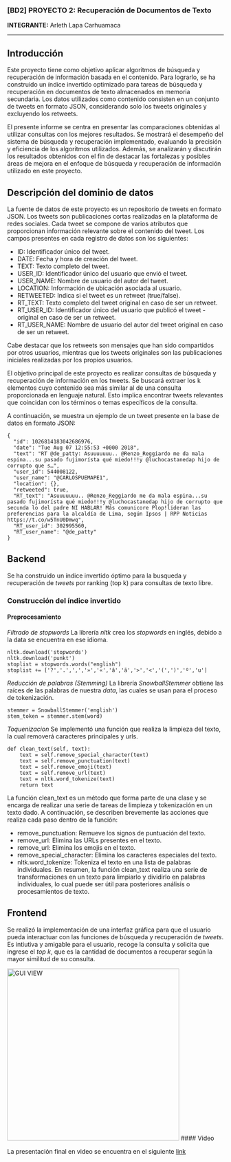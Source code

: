 ### [BD2] PROYECTO 2:  Recuperación de Documentos de Texto

**INTEGRANTE:**
Arleth Lapa Carhuamaca

---

## Introducción

Este proyecto tiene como objetivo aplicar algoritmos de búsqueda y recuperación de información basada en el contenido. Para lograrlo, se ha construido un índice invertido optimizado para tareas de búsqueda y recuperación en documentos de texto almacenados en memoria secundaria. Los datos utilizados como contenido consisten en un conjunto de tweets en formato JSON, considerando solo los tweets originales y excluyendo los retweets.

El presente informe se centra en presentar las comparaciones obtenidas al utilizar consultas con los mejores resultados. Se mostrará el desempeño del sistema de búsqueda y recuperación implementado, evaluando la precisión y eficiencia de los algoritmos utilizados. Además, se analizarán y discutirán los resultados obtenidos con el fin de destacar las fortalezas y posibles áreas de mejora en el enfoque de búsqueda y recuperación de información utilizado en este proyecto.

## Descripción del dominio de datos

La fuente de datos de este proyecto es un repositorio de tweets en formato JSON. Los tweets son publicaciones cortas realizadas en la plataforma de redes sociales. Cada tweet se compone de varios atributos que proporcionan información relevante sobre el contenido del tweet. Los campos presentes en cada registro de datos son los siguientes:

- ID: Identificador único del tweet.
- DATE: Fecha y hora de creación del tweet.
- TEXT: Texto completo del tweet.
- USER_ID: Identificador único del usuario que envió el tweet.
- USER_NAME: Nombre de usuario del autor del tweet.
- LOCATION: Información de ubicación asociada al usuario.
- RETWEETED: Indica si el tweet es un retweet (true/false).
- RT_TEXT: Texto completo del tweet original en caso de ser un retweet.
- RT_USER_ID: Identificador único del usuario que publicó el tweet - original en caso de ser un retweet.
- RT_USER_NAME: Nombre de usuario del autor del tweet original en caso de ser un retweet.

Cabe destacar que los retweets son mensajes que han sido compartidos por otros usuarios, mientras que los tweets originales son las publicaciones iniciales realizadas por los propios usuarios.

El objetivo principal de este proyecto es realizar consultas de búsqueda y recuperación de información en los tweets. Se buscará extraer los k elementos cuyo contenido sea más similar al de una consulta proporcionada en lenguaje natural. Esto implica encontrar tweets relevantes que coincidan con los términos o temas específicos de la consulta.

A continuación, se muestra un ejemplo de un tweet presente en la base de datos en formato JSON:

```
{
  "id": 1026814183042686976,
  "date": "Tue Aug 07 12:55:53 +0000 2018",
  "text": "RT @de_patty: Asuuuuuuu.. @Renzo_Reggiardo me da mala espina...su pasado fujimorísta qué miedo!!!y @luchocastanedap hijo de corrupto que s…",
  "user_id": 544008122,
  "user_name": "@CARLOSPUEMAPE1",
  "location": {},
  "retweeted": true,
  "RT_text": "Asuuuuuuu.. @Renzo_Reggiardo me da mala espina...su pasado fujimorísta qué miedo!!!y @luchocastanedap hijo de corrupto que secunda lo del padre NI HABLAR! Más comunicore Plop!lideran las preferencias para la alcaldía de Lima, según Ipsos | RPP Noticias https://t.co/w5TnU0Dmwq",
  "RT_user_id": 302995560,
  "RT_user_name": "@de_patty"
}

```

## Backend
Se ha construido un índice invertido óptimo para la busqueda y recuperación de _tweets_  por ranking (top k) para consultas de texto libre.

### Construcción del índice invertido
#### Preprocesamiento
*Filtrado de stopwords*
La librería _nltk_ crea los _stopwords_ en inglés, debido a la data se encuentra en ese idioma.
```
nltk.download('stopwords')
nltk.download('punkt')
stoplist = stopwords.words("english")
stoplist += ['?','.',',','»','«','â','ã','>','<','(',')','º','u']
```
*Reducción de palabras (Stemming)*
La librería _SnowballStemmer_ obtiene las raíces de las palabras de nuestra _data_, las cuales se usan para el proceso de tokenización.
```
stemmer = SnowballStemmer('english')
stem_token = stemmer.stem(word)
```
*Toquenizacion*
Se implementó una función que realiza la limpieza del texto, la cual removerá caracteres principales y urls.

```
def clean_text(self, text):
    text = self.remove_special_character(text)
    text = self.remove_punctuation(text)
    text = self.remove_emoji(text)
    text = self.remove_url(text)
    text = nltk.word_tokenize(text)
    return text
```

La función clean_text es un método que forma parte de una clase y se encarga de realizar una serie de tareas de limpieza y tokenización en un texto dado. A continuación, se describen brevemente las acciones que realiza cada paso dentro de la función:

- remove_punctuation: Remueve los signos de puntuación del texto.
- remove_url: Elimina las URLs presentes en el texto.
- remove_url: Elimina los emojis en el texto.
- remove_special_character: Elimina los caracteres especiales del texto.
- nltk.word_tokenize: Tokeniza el texto en una lista de palabras individuales.
En resumen, la función clean_text realiza una serie de transformaciones en un texto para limpiarlo y dividirlo en palabras individuales, lo cual puede ser útil para posteriores análisis o procesamientos de texto.

## Frontend
Se realizó la implementación de una interfaz gráfica para que el usuario pueda interactuar con las funciones de búsqueda y recuperación de _tweets_. Es intiutiva y amigable para el usuario, recoge la consulta y solicita que ingrese el _top k_, que es la cantidad de documentos a recuperar según la mayor similitud de su consulta.

<img src="images/gui_p2.jpeg" alt="GUI VIEW" width="400"/>
#### Video

La presentación final en video se encuentra en el siguiente [link](https://drive.google.com/file/d/1ClbNamqOJMUT2LDFOIJJKhZUBPujqTeB/view?usp=sharing)
